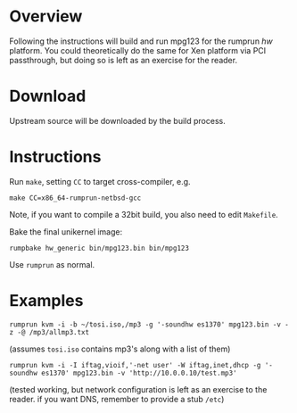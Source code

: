 Overview
========

Following the instructions will build and run mpg123 for the rumprun
_hw_ platform.  You could theoretically do the same for Xen platform
via PCI passthrough, but doing so is left as an exercise for the reader.


Download
========

Upstream source will be downloaded by the build process.



Instructions
============

Run `make`, setting `CC` to target cross-compiler, e.g.

```
make CC=x86_64-rumprun-netbsd-gcc
```

Note, if you want to compile a 32bit build, you also need to edit
`Makefile`.

Bake the final unikernel image:
```
rumpbake hw_generic bin/mpg123.bin bin/mpg123
```

Use `rumprun` as normal.


Examples
========

```
rumprun kvm -i -b ~/tosi.iso,/mp3 -g '-soundhw es1370' mpg123.bin -v -z -@ /mp3/allmp3.txt
```
(assumes `tosi.iso` contains mp3's along with a list of them)

```
rumprun kvm -i -I iftag,vioif,'-net user' -W iftag,inet,dhcp -g '-soundhw es1370' mpg123.bin -v 'http://10.0.0.10/test.mp3'
```
(tested working, but network configuration is left as an exercise to the reader.
if you want DNS, remember to provide a stub `/etc`)
